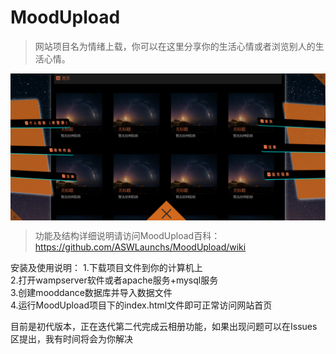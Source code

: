 # MoodUpload
>网站项目名为情绪上载，你可以在这里分享你的生活心情或者浏览别人的生活心情。

<img align="center" src="./example/poster.png"/>

>功能及结构详细说明请访问MoodUpload百科：https://github.com/ASWLaunchs/MoodUpload/wiki

安装及使用说明：
1.下载项目文件到你的计算机上<br>
2.打开wampserver软件或者apache服务+mysql服务<br>
3.创建mooddance数据库并导入数据文件<br>
4.运行MoodUpload项目下的index.html文件即可正常访问网站首页<br>

目前是初代版本，正在迭代第二代完成云相册功能，如果出现问题可以在Issues区提出，我有时间将会为你解决
